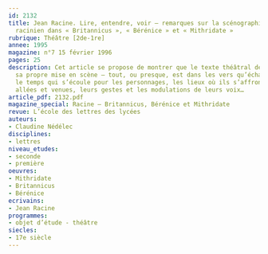 ```yaml
---
id: 2132
title: Jean Racine. Lire, entendre, voir – remarques sur la scénographie du texte
  racinien dans « Britannicus », « Bérénice » et « Mithridate »
rubrique: Théâtre [2de-1re]
annee: 1995
magazine: n°7 15 février 1996
pages: 25
description: Cet article se propose de montrer que le texte théâtral de Racine assume
  sa propre mise en scène – tout, ou presque, est dans les vers qu’échangent les acteurs,
  le temps qui s’écoule pour les personnages, les lieux où ils s’affrontent, leurs
  allées et venues, leurs gestes et les modulations de leurs voix…
article_pdf: 2132.pdf
magazine_special: Racine – Britannicus, Bérénice et Mithridate
revue: L’école des lettres des lycées
auteurs:
- Claudine Nédélec
disciplines:
- lettres
niveau_etudes:
- seconde
- première
oeuvres:
- Mithridate
- Britannicus
- Bérénice
ecrivains:
- Jean Racine
programmes:
- objet d’étude - théâtre
siecles:
- 17e siècle
---
```

